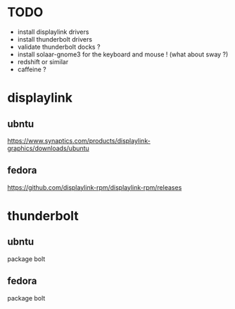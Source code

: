 # TODO

- install displaylink drivers
- install thunderbolt drivers
- validate thunderbolt docks ?
- install solaar-gnome3 for the keyboard and mouse ! (what about sway ?)
- redshift or similar
- caffeine ?

# displaylink

## ubntu

<https://www.synaptics.com/products/displaylink-graphics/downloads/ubuntu>

## fedora

<https://github.com/displaylink-rpm/displaylink-rpm/releases>

# thunderbolt

## ubntu

package bolt

## fedora

package bolt
